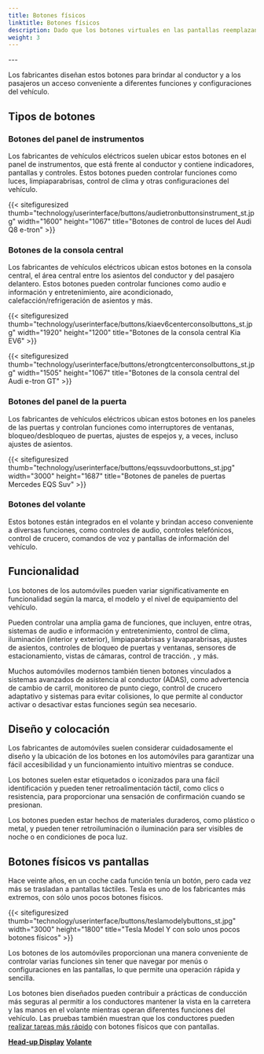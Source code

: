 ```yaml
---
title: Botones físicos
linktitle: Botones físicos
description: Dado que los botones virtuales en las pantallas reemplazan a los botones físicos en cada vez más áreas, todavía hay botones físicos en la mayoría de los vehículos eléctricos.
weight: 3
---
```

<!-- markdownlint-disable MD033 -->---

Los fabricantes diseñan estos botones para brindar al conductor y a los pasajeros un acceso conveniente a diferentes funciones y configuraciones del vehículo.

## Tipos de botones

### Botones del panel de instrumentos

Los fabricantes de vehículos eléctricos suelen ubicar estos botones en el panel de instrumentos, que está frente al conductor y contiene indicadores, pantallas y controles. Estos botones pueden controlar funciones como luces, limpiaparabrisas, control de clima y otras configuraciones del vehículo.

{{< sitefiguresized thumb="technology/userinterface/buttons/audietronbuttonsinstrument_st.jpg" width="1600" height="1067" title="Botones de control de luces del Audi Q8 e-tron" >}}

### Botones de la consola central

Los fabricantes de vehículos eléctricos ubican estos botones en la consola central, el área central entre los asientos del conductor y del pasajero delantero. Estos botones pueden controlar funciones como audio e información y entretenimiento, aire acondicionado, calefacción/refrigeración de asientos y más.

{{< sitefiguresized thumb="technology/userinterface/buttons/kiaev6centerconsolbuttons_st.jpg" width="1920" height="1200" title="Botones de la consola central Kia EV6" >}}

{{< sitefiguresized thumb="technology/userinterface/buttons/etrongtcenterconsolbuttons_st.jpg" width="1505" height="1067" title="Botones de la consola central del Audi e-tron GT" >}}

### Botones del panel de la puerta

Los fabricantes de vehículos eléctricos ubican estos botones en los paneles de las puertas y controlan funciones como interruptores de ventanas, bloqueo/desbloqueo de puertas, ajustes de espejos y, a veces, incluso ajustes de asientos.

{{< sitefiguresized thumb="technology/userinterface/buttons/eqssuvdoorbuttons_st.jpg" width="3000" height="1687" title="Botones de paneles de puertas Mercedes EQS Suv" >}}

### Botones del volante

Estos botones están integrados en el volante y brindan acceso conveniente a diversas funciones, como controles de audio, controles telefónicos, control de crucero, comandos de voz y pantallas de información del vehículo.

## Funcionalidad

Los botones de los automóviles pueden variar significativamente en funcionalidad según la marca, el modelo y el nivel de equipamiento del vehículo.

Pueden controlar una amplia gama de funciones, que incluyen, entre otras, sistemas de audio e información y entretenimiento, control de clima, iluminación (interior y exterior), limpiaparabrisas y lavaparabrisas, ajustes de asientos, controles de bloqueo de puertas y ventanas, sensores de estacionamiento, vistas de cámaras, control de tracción. , y más.

Muchos automóviles modernos también tienen botones vinculados a sistemas avanzados de asistencia al conductor (ADAS), como advertencia de cambio de carril, monitoreo de punto ciego, control de crucero adaptativo y sistemas para evitar colisiones, lo que permite al conductor activar o desactivar estas funciones según sea necesario.

## Diseño y colocación

Los fabricantes de automóviles suelen considerar cuidadosamente el diseño y la ubicación de los botones en los automóviles para garantizar una fácil accesibilidad y un funcionamiento intuitivo mientras se conduce.

Los botones suelen estar etiquetados o iconizados para una fácil identificación y pueden tener retroalimentación táctil, como clics o resistencia, para proporcionar una sensación de confirmación cuando se presionan.

Los botones pueden estar hechos de materiales duraderos, como plástico o metal, y pueden tener retroiluminación o iluminación para ser visibles de noche o en condiciones de poca luz.

## Botones físicos vs pantallas

Hace veinte años, en un coche cada función tenía un botón, pero cada vez más se trasladan a pantallas táctiles. Tesla es uno de los fabricantes más extremos, con sólo unos pocos botones físicos.

{{< sitefiguresized thumb="technology/userinterface/buttons/teslamodelybuttons_st.jpg" width="3000" height="1800" title="Tesla Model Y con solo unos pocos botones físicos" >}}

Los botones de los automóviles proporcionan una manera conveniente de controlar varias funciones sin tener que navegar por menús o configuraciones en las pantallas, lo que permite una operación rápida y sencilla.

Los botones bien diseñados pueden contribuir a prácticas de conducción más seguras al permitir a los conductores mantener la vista en la carretera y las manos en el volante mientras operan diferentes funciones del vehículo. Las pruebas también muestran que los conductores pueden [realizar tareas más rápido](https://www.vibilagare.se/english/physical-buttons-outperform-touchscreens-new-cars-test-finds) con botones físicos que con pantallas.

<div class="mt-3 mb-3">
     <a href="../hud/" class="text-decoration-none text-black"><strong><i class="bi-arrow-left"></i> Head-up Display</strong ></a>
     <a href="../steeringwheel/" class="text-decoration-none text-black float-end"><strong>Volante<i class="bi-arrow-right"></i></strong></a>
</div>